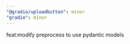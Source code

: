 ```yaml
---
"@gradio/uploadbutton": minor
"gradio": minor
---
```


feat:modify preprocess to use pydantic models
